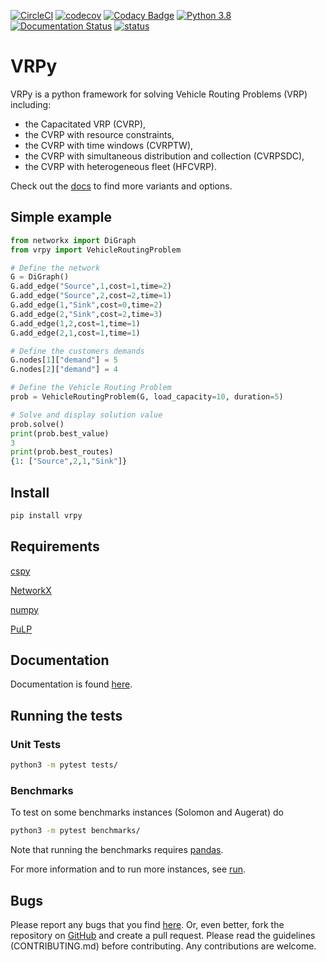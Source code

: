 [![CircleCI](https://circleci.com/gh/Kuifje02/vrpy.svg?style=svg)](https://circleci.com/gh/Kuifje02/vrpy)
[![codecov](https://codecov.io/gh/Kuifje02/vrpy/branch/master/graph/badge.svg)](https://codecov.io/gh/Kuifje02/vrpy)
[![Codacy Badge](https://api.codacy.com/project/badge/Grade/6f27b9ccd1c2446aa1dba15e701aa9b0)](https://app.codacy.com/manual/Kuifje02/vrpy?utm_source=github.com&utm_medium=referral&utm_content=Kuifje02/vrpy&utm_campaign=Badge_Grade_Dashboard)
[![Python 3.8](https://img.shields.io/badge/python-3.6|3.7|3.8-blue.svg)](https://www.python.org/downloads/release/python-360/)
[![Documentation Status](https://readthedocs.org/projects/vrpy/badge/?version=latest)](https://vrpy.readthedocs.io/en/latest/?badge=master)
[![status](https://joss.theoj.org/papers/77c3aa9b9cb3ff3d5c32d253922ad390/status.svg)](https://joss.theoj.org/papers/77c3aa9b9cb3ff3d5c32d253922ad390)

# VRPy

VRPy is a python framework for solving Vehicle Routing Problems (VRP) including:

-   the Capacitated VRP (CVRP),
-   the CVRP with resource constraints,
-   the CVRP with time windows (CVRPTW),
-   the CVRP with simultaneous distribution and collection (CVRPSDC),
-   the CVRP with heterogeneous fleet (HFCVRP).

Check out the [docs](https://vrpy.readthedocs.io/en/latest/) to find more variants and options.

## Simple example

```python
from networkx import DiGraph
from vrpy import VehicleRoutingProblem

# Define the network
G = DiGraph()
G.add_edge("Source",1,cost=1,time=2)
G.add_edge("Source",2,cost=2,time=1)
G.add_edge(1,"Sink",cost=0,time=2)
G.add_edge(2,"Sink",cost=2,time=3)
G.add_edge(1,2,cost=1,time=1)
G.add_edge(2,1,cost=1,time=1)

# Define the customers demands
G.nodes[1]["demand"] = 5
G.nodes[2]["demand"] = 4

# Define the Vehicle Routing Problem
prob = VehicleRoutingProblem(G, load_capacity=10, duration=5)

# Solve and display solution value
prob.solve()
print(prob.best_value)
3
print(prob.best_routes)
{1: ["Source",2,1,"Sink"]}
```

## Install

```sh
pip install vrpy
```

## Requirements

[cspy](https://pypi.org/project/cspy/)

[NetworkX](https://pypi.org/project/networkx/)

[numpy](https://pypi.org/project/numpy/)

[PuLP](https://pypi.org/project/PuLP/)

## Documentation

Documentation is found [here](https://vrpy.readthedocs.io/en/latest/).

## Running the tests

### Unit Tests

```sh
python3 -m pytest tests/
```

### Benchmarks

To test on some benchmarks instances (Solomon and Augerat) do

```sh
python3 -m pytest benchmarks/
```

Note that running the benchmarks requires [pandas](https://pypi.org/project/pandas/).

For more information and to run more instances, see [run](benchmarks/run.md).

## Bugs

Please report any bugs that you find [here](https://github.com/Kuifje02/vrpy/issues). Or, even better, fork the repository on [GitHub](https://github.com/Kuifje02/vrpy) and create a pull request. Please read the guidelines (CONTRIBUTING.md) before contributing. Any contributions are welcome.
